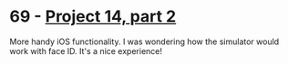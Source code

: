 # 69 - [Project 14, part 2](https://www.hackingwithswift.com/100/swiftui/69)

More handy iOS functionality. I was wondering how the simulator would work with face ID. It's a nice experience!
